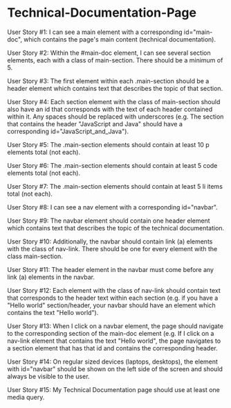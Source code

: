 # Technical-Documentation-Page

User Story #1: I can see a main element with a corresponding id="main-doc", which contains the page's main content (technical documentation).

User Story #2: Within the #main-doc element, I can see several section elements, each with a class of main-section. There should be a minimum of 5.

User Story #3: The first element within each .main-section should be a header element which contains text that describes the topic of that section.

User Story #4: Each section element with the class of main-section should also have an id that corresponds with the text of each header contained within it. Any spaces should be replaced with underscores (e.g. The section that contains the header "JavaScript and Java" should have a corresponding id="JavaScript_and_Java").

User Story #5: The .main-section elements should contain at least 10 p elements total (not each).

User Story #6: The .main-section elements should contain at least 5 code elements total (not each).

User Story #7: The .main-section elements should contain at least 5 li items total (not each).

User Story #8: I can see a nav element with a corresponding id="navbar".

User Story #9: The navbar element should contain one header element which contains text that describes the topic of the technical documentation.

User Story #10: Additionally, the navbar should contain link (a) elements with the class of nav-link. There should be one for every element with the class main-section.

User Story #11: The header element in the navbar must come before any link (a) elements in the navbar.

User Story #12: Each element with the class of nav-link should contain text that corresponds to the header text within each section (e.g. if you have a "Hello world" section/header, your navbar should have an element which contains the text "Hello world").

User Story #13: When I click on a navbar element, the page should navigate to the corresponding section of the main-doc element (e.g. If I click on a nav-link element that contains the text "Hello world", the page navigates to a section element that has that id and contains the corresponding header.

User Story #14: On regular sized devices (laptops, desktops), the element with id="navbar" should be shown on the left side of the screen and should always be visible to the user.

User Story #15: My Technical Documentation page should use at least one media query.
